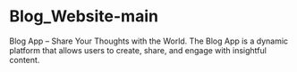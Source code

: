 # Blog_Website-main
Blog App – Share Your Thoughts with the World. The Blog App is a dynamic platform that allows users to create, share, and engage with insightful content.
